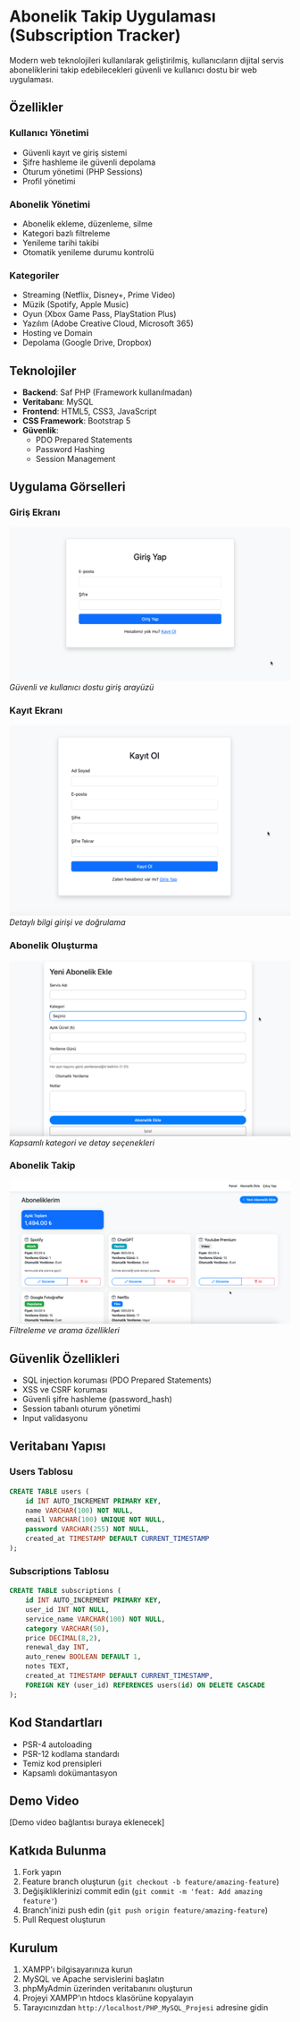 # Abonelik Takip Uygulaması (Subscription Tracker)

Modern web teknolojileri kullanılarak geliştirilmiş, kullanıcıların dijital servis aboneliklerini takip edebilecekleri güvenli ve kullanıcı dostu bir web uygulaması.

## Özellikler

### Kullanıcı Yönetimi
- Güvenli kayıt ve giriş sistemi
- Şifre hashleme ile güvenli depolama
- Oturum yönetimi (PHP Sessions)
- Profil yönetimi

### Abonelik Yönetimi
- Abonelik ekleme, düzenleme, silme
- Kategori bazlı filtreleme
- Yenileme tarihi takibi
- Otomatik yenileme durumu kontrolü

### Kategoriler
- Streaming (Netflix, Disney+, Prime Video)
- Müzik (Spotify, Apple Music)
- Oyun (Xbox Game Pass, PlayStation Plus)
- Yazılım (Adobe Creative Cloud, Microsoft 365)
- Hosting ve Domain
- Depolama (Google Drive, Dropbox)

## Teknolojiler

- **Backend**: Saf PHP (Framework kullanılmadan)
- **Veritabanı**: MySQL
- **Frontend**: HTML5, CSS3, JavaScript
- **CSS Framework**: Bootstrap 5
- **Güvenlik**: 
  - PDO Prepared Statements
  - Password Hashing
  - Session Management

## Uygulama Görselleri

### Giriş Ekranı
![Giriş Yap](screenshots/girisyap.png)
*Güvenli ve kullanıcı dostu giriş arayüzü*

### Kayıt Ekranı
![Kayıt Ol](screenshots/kayitol.png)
*Detaylı bilgi girişi ve doğrulama*

### Abonelik Oluşturma
![Abonelik Oluştur](screenshots/abonelikolustur.png)
*Kapsamlı kategori ve detay seçenekleri*

### Abonelik Takip
![Abonelik Takip](screenshots/aboneliktakip.png)
*Filtreleme ve arama özellikleri*

## Güvenlik Özellikleri

- SQL injection koruması (PDO Prepared Statements)
- XSS ve CSRF koruması
- Güvenli şifre hashleme (password_hash)
- Session tabanlı oturum yönetimi
- Input validasyonu

## Veritabanı Yapısı

### Users Tablosu
```sql
CREATE TABLE users (
    id INT AUTO_INCREMENT PRIMARY KEY,
    name VARCHAR(100) NOT NULL,
    email VARCHAR(100) UNIQUE NOT NULL,
    password VARCHAR(255) NOT NULL,
    created_at TIMESTAMP DEFAULT CURRENT_TIMESTAMP
);
```

### Subscriptions Tablosu
```sql
CREATE TABLE subscriptions (
    id INT AUTO_INCREMENT PRIMARY KEY,
    user_id INT NOT NULL,
    service_name VARCHAR(100) NOT NULL,
    category VARCHAR(50),
    price DECIMAL(8,2),
    renewal_day INT,
    auto_renew BOOLEAN DEFAULT 1,
    notes TEXT,
    created_at TIMESTAMP DEFAULT CURRENT_TIMESTAMP,
    FOREIGN KEY (user_id) REFERENCES users(id) ON DELETE CASCADE
);
```

## Kod Standartları

- PSR-4 autoloading
- PSR-12 kodlama standardı
- Temiz kod prensipleri
- Kapsamlı dokümantasyon

## Demo Video

[Demo video bağlantısı buraya eklenecek]

## Katkıda Bulunma

1. Fork yapın
2. Feature branch oluşturun (`git checkout -b feature/amazing-feature`)
3. Değişikliklerinizi commit edin (`git commit -m 'feat: Add amazing feature'`)
4. Branch'inizi push edin (`git push origin feature/amazing-feature`)
5. Pull Request oluşturun

## Kurulum

1. XAMPP'ı bilgisayarınıza kurun
2. MySQL ve Apache servislerini başlatın
3. phpMyAdmin üzerinden veritabanını oluşturun
4. Projeyi XAMPP'ın htdocs klasörüne kopyalayın
5. Tarayıcınızdan `http://localhost/PHP_MySQL_Projesi` adresine gidin



